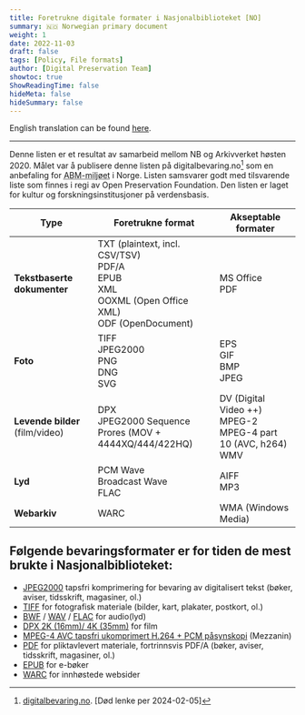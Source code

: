 ```yaml
---
title: Foretrukne digitale formater i Nasjonalbiblioteket [NO]
summary: 🇳🇴 Norwegian primary document
weight: 1
date: 2022-11-03
draft: false
tags: [Policy, File formats]
author: [Digital Preservation Team]
showtoc: true
ShowReadingTime: false
hideMeta: false
hideSummary: false
---
```


English translation can be found [here](/docs/formats/2022-11-03-formats-in-use-en/ "Link to the English version of this document").

---

Denne listen er et resultat av samarbeid mellom NB og Arkivverket høsten 2020.
Målet var å publisere denne listen på digitalbevaring.no[^1] som en anbefaling for
  <abbr title="Arkiv, Bibliotek, og Museum">ABM-miljøet</abbr>
i Norge.
Listen samsvarer godt med tilsvarende liste som finnes i regi av Open Preservation Foundation.
Den listen er laget for kultur og forskningsinstitusjoner på verdensbasis.

[^1]: [digitalbevaring.no](https://digitalbevaring.no "Nettside med anbefalinger for digitalbevaring i Norske ABM institusjoner"). [Død lenke per 2024-02-05]

| Type                            | Foretrukne format                                                                                        | Akseptable formater                                                   |
| ------------------------------- | -------------------------------------------------------------------------------------------------------- | --------------------------------------------------------------------- |
| **Tekstbaserte dokumenter**     | TXT (plaintext, incl. CSV/TSV)<br>PDF/A <br>EPUB<br>XML<br>OOXML (Open Office XML)<br>ODF (OpenDocument) | MS Office<br>PDF                                                      |
| **Foto**                        | TIFF<br>JPEG2000<br>PNG<br>DNG<br>SVG                                                                    | EPS<br>GIF<br>BMP<br>JPEG                                             |
| **Levende bilder** (film/video) | DPX<br>JPEG2000 Sequence<br>Prores (MOV + 4444XQ/444/422HQ)                                              | DV (Digital Video ++)<br> MPEG-2<br>MPEG-4 part 10 (AVC, h264)<br>WMV |
| **Lyd**                         | PCM Wave<br>Broadcast Wave<br>FLAC                                                                       | AIFF<br>MP3<br>                                                       |
| **Webarkiv**                    | WARC                                                                                                     | WMA (Windows Media)                                                   |


## Følgende bevaringsformater er for tiden de mest brukte i Nasjonalbiblioteket:

- [JPEG2000](https://www.loc.gov/preservation/digital/formats/fdd/fdd000214.shtml "Library of Congress nettside for JPEG2000 filformat")
  tapsfri komprimering for bevaring av digitalisert tekst (bøker, aviser, tidsskrift, magasiner, ol.)
- [TIFF](https://www.loc.gov/preservation/digital/formats/fdd/fdd000022.shtml "Library of Congress nettside for TIFF filformat")
  for fotografisk materiale (bilder, kart, plakater, postkort, ol.)
- [BWF](https://www.loc.gov/preservation/digital/formats/fdd/fdd000357.shtml "Library of Congress nettside for BWF filformat") /
  [WAV](https://www.loc.gov/preservation/digital/formats/fdd/fdd000001.shtml "Library of Congress nettside for WAV filformat") /
  [FLAC](https://www.loc.gov/preservation/digital/formats/fdd/fdd000198.shtml "Library of Congress nettside for FLAC filformat")
  for audio(lyd)
- [DPX 2K (16mm)/ 4K (35mm)](https://www.loc.gov/preservation/digital/formats/fdd/fdd000178.shtml "Library of Congress nettside for DPX filformat")
  for film
- [MPEG-4 AVC tapsfri ukomprimert H.264 + PCM påsynskopi](https://www.loc.gov/preservation/digital/formats/fdd/fdd000081.shtml "Library of Congress nettside for MPEG-4 AVC filformat")
  (Mezzanin)
- [PDF](https://www.loc.gov/preservation/digital/formats/fdd/fdd000318.shtml "Library of Congress nettside for PDF/A filformat")
  for pliktavlevert materiale, fortrinnsvis PDF/A (bøker, aviser, tidsskrift, magasiner, ol.)
- [EPUB](https://www.loc.gov/preservation/digital/formats/fdd/fdd000310.shtml "Library of Congress nettside for EPUB filformat")
  for e-bøker
- [WARC](https://www.loc.gov/preservation/digital/formats/fdd/fdd000236.shtml "Library of Congress nettside for WARC filformat")
  for innhøstede websider
